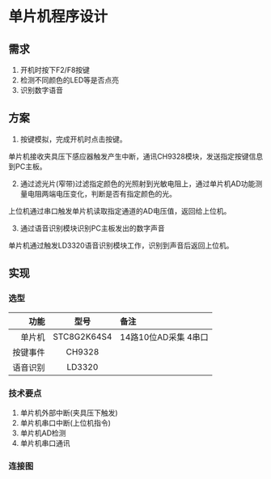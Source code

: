 # 单片机程序设计

## 需求

1. 开机时按下F2/F8按键
2. 检测不同颜色的LED等是否点亮
3. 识别数字语音

## 方案

1. 按键模拟，完成开机时点击按键。

单片机接收夹具压下感应器触发产生中断，通讯CH9328模块，发送指定按键信息到PC主板。

2. 通过滤光片(窄带)过滤指定颜色的光照射到光敏电阻上，通过单片机AD功能测量电阻两端电压变化，判断是否有指定颜色的光。

上位机通过串口触发单片机读取指定通道的AD电压值，返回给上位机。

3. 通过语音识别模块识别PC主板发出的数字声音

单片机通过触发LD3320语音识别模块工作，识别到声音后返回上位机。

## 实现
### 选型

| 功能 | 型号 | 备注 |
-:|:-:|:-
|单片机|STC8G2K64S4|14路10位AD采集 4串口|
|按键事件|CH9328|
|语音识别|LD3320|

### 技术要点

1. 单片机外部中断(夹具压下触发)
2. 单片机串口中断(上位机指令)
3. 单片机AD检测
4. 单片机串口通讯

### 连接图
